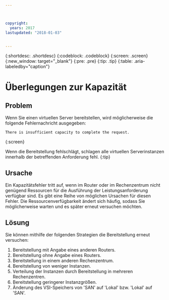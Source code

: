 ```yaml
---



copyright:
  years: 2017
lastupdated: "2018-01-03"


---
```


{:shortdesc: .shortdesc}
{:codeblock: .codeblock}
{:screen: .screen}
{:new_window: target="_blank"}
{:pre: .pre}
{:tip: .tip}
{:table: .aria-labeledby="caption"}


# Überlegungen zur Kapazität

## Problem

Wenn Sie einen virtuellen Server bereitstellen, wird möglicherweise die folgende Fehlernachricht ausgegeben: 

```
There is insufficient capacity to complete the request.
```
{:screen}

Wenn die Bereitstellung fehlschlägt, schlagen alle virtuellen Serverinstanzen innerhalb der betreffenden Anforderung fehl.
{:tip}

## Ursache

Ein Kapazitätsfehler tritt auf, wenn im Router oder im Rechenzentrum nicht genügend Ressourcen für die Ausführung der Leistungsanforderung verfügbar sind. Es gibt eine Reihe von möglichen Ursachen für diesen Fehler. Die Ressourcenverfügbarkeit ändert sich häufig, sodass Sie möglicherweise warten und es später erneut versuchen möchten.

## Lösung 

Sie können mithilfe der folgenden Strategien die Bereitstellung erneut versuchen:

1. Bereitstellung mit Angabe eines anderen Routers.  
2. Bereitstellung ohne Angabe eines Routers.
3. Bereitstellung in einem anderen Rechenzentrum.
4. Bereitstellung von weniger Instanzen. 
5. Verteilung der Instanzen durch Bereitstellung in mehreren Rechenzentren.
6. Bereitstellung geringerer Instanzgrößen.
7. Änderung des VSI-Speichers von 'SAN' auf 'Lokal' bzw. 'Lokal' auf 'SAN'. 



